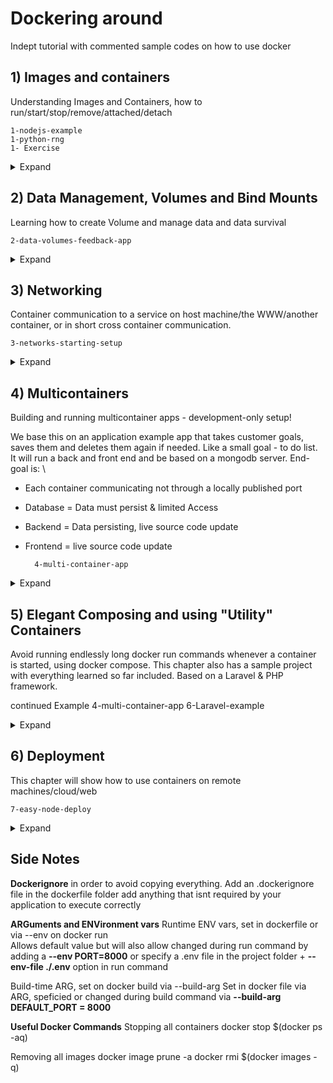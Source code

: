 # Dockering around

Indept tutorial with commented sample codes on how to use docker 

## 1) Images and containers
Understanding Images and Containers, how to run/start/stop/remove/attached/detach

    1-nodejs-example
    1-python-rng
    1- Exercise

<details>
     <summary>Expand</summary>

 

   ### Deleting images and containers 

   Listing images by **docker images**, and containers by **docker ps** 

   Either run a docker **rm all_the_container_names** you want to remove found via docker ps -a. \
   Similarly **docker rmi** removes images by img id, but only if no (even stopped) container is based on that image anymore

   **docker image prune** removes all unused images

   **docker --rm run image_name** add the --rm flag in the run command will remove as soon as container is stopped

   ### Tagging/naming images/containers 
   **docker image inspect img_id** to get metadata 

   name container by: \
   **docker run --name own_name img_id**
   e.g docker run -p 3000:80 -d --rm --name kiki_goals 568dceade80f   see docker run --help for clarification of -d and --rm

   name images by: \
   **docker build -t goals:latest_kiki .** 
   name : tag principle, name defines a group of possible mor specialized images e.g python, tag defines a specialized image within group of images e.g python version \
   New containers can be run by defining the tag instead of image ID

   re-tagging images by 
   **docker tag old_name:tag new_name**
   creates clone of old images with new name but will not delete old image

   ### Pushing docker images on docker hub
   1) Log into docker hub and create a repo there, repo = images
   2) Rename image to repo name 
   3) Log in to docker as admin of the repo 
   4) Use the provided push command on docker hub locally


   To pull simple go **docker pull name** will always pull the latest image of this repo, can also do docker run if the image isnt there locally docker will check on docker hub

</details>

## 2) Data Management, Volumes and Bind Mounts
Learning how to create Volume and manage data and data survival 

    2-data-volumes-feedback-app

<details>
     <summary>Expand</summary>
     
   Images are read only (Code + Environment), not changeable once built \
   Temp app data (user input) is stored in containers with read/write access. Dynamic, changing and cleared regularly \
   Permanent App data (User accounts eg)fetched/produced in running container, store in files/database/ most not be lost if 
   container stops/restarts, read/write, stored with container + volumes

   ### Volumes
   Managed by Docker, used fot persistent data one does not need to edit directly, e.g user accounts, feedback text etc

   Check Data_volumes_feedback_app to see an example for volumes \
   Problem if container is removed, all created data in the container is lost, using volumes structures for this problem. 

   Volumes = folders on the host machine which are mounted (made available) into containers  /some_path(host) -> /app/user_data
   Connect a folder outside the container with a folder inside, changes are made to either a reflected in both. Volumes but only named, persist if a container is shut down.

   See the volumes: 

       docker volume ls

   Create an anonymous volume: \

       docker run -v /app/data or inside the dockerfile via VOLUME

   Create a named volume during first-time running a container: \

       docker run -v data:/app/data

   Create a Bind Mount: \

       docker run -v /path/to/code:/app/code

   Removing Anonymous Volumes: \

       docker volume rm VOL_NAME** or **docker volume prune

   ### Bind Mounts
   Managed by yourself = you define folder/path on host machine \
   Used for presistent/editable data e.g source code

   Create a bind mount during via run container command: \

       docker run -d -p 3000:80 --rm --name feedback-app  -v feedback:/app/feedback -v "absolute_path_to_project_folder:/app" -v /app/node_modules image_name( this is created by npm install)

       shortcut: -v "%cd%":/app

   First **-v feedback:/app/feedback** will create a named volume managed by docker for the feedback files. If we omit this we get copies on our local machine as well in the original app/path but this is not desired since we dont want to manage them by ourselves

   Second **-v "absolute_path_to_project_folder:/app"** This will override everything in the container app folder with the local machine folder. We use it to sync the code in real time e.g when we change the feedback.html and reload we see the change immediately. But that also means everything in the docker file e.g run npm install is rendered useless.

   Third **-v /app/node_modules image_name** To counter the effect of the bind mount previously mentioned, have an anonymous volume running in parallel, longer path wins and gets priority. This will ensure that the npm install content stays alive. But this must be specified in the docker run command not the docker file itself then.
  

   ### Side notes
   Code changes to the .js file are not reflected in real time, due to a nodejs specific problem, visit **server.js** and **package.json** to see. In short use a package which watches the file system and restarts the node server whenever sth changes. Add to jsonfile: 

        "devDependencies": {"nodemon":"2.0.20" } 

   Read-only mode by adding :ro, eg docker run -v /path/to/code:/app/code:ro \
   For example for source code, container should not be able to write and change the code. But make sure to exclude all folders that should be changed by the container during run time. Good practice to clarify things. watch the oder :ro needs to be last of all declared volumes. E.g

    docker run -d --rm -p 3000:80 --name feedback-app -v feedback:/app/feedback -v /app/node_modules -v /app/temp -v "path/to/codebase:/app:ro" volumes:latest

   Inspect via **docker volume inspect VOLUME_NAME**

   Bind VS Copy \
   Keep in mind most of the volume command are called during a development process. Once the app is finished bind mounts wont be used and hence we still need the copy . . in the docker file

</details>

## 3) Networking 
Container communication to a service on host machine/the WWW/another container, or in short cross container communication.

    3-networks-starting-setup

<details>
    <summary>Expand</summary>

For visualization of this example get postman and send a get request to localhost:3000/movies \
send a post request to localhost:3000/favorites choose json format, adding via raw body format {"name": , "type": , "url" :} \
Check via get request to favorites if it was saved correctly and voila good job

### Three ways of communications 

WWW \
Requesting from inside a container to WWW will just work 

Local Machine \
Requesting to a local machine server needs a change in domain to be understood by docker. \
**local host** needs to be changed into **host.docker.internal** on the js.script, can be used anywhere where one needs a domain/url like mongodb or html etc etc

Container to Container \
In our example run an image / mongo from dockerhub in this case. For in depth go to docker hub and read the doc. \
Hard way, rebuild everytime to adjust to ip change and manual look up: \
**docker container inspect mongodb** to read out ip address of the container, and use that in the connect part of the js. script\

**Container Networks** for easier and multiple container to container communication. All containers in a docker network can talk to each other and docker will take care of IPs automacially, first create a network, then run containers with the network flag to put them inside the same network.
Container to container connection does not require any published port 

    docker network create mynetwork-net
    docker run --network my_network ...


Side notes: Network behavior can be set via --driver options, default here is bridge and makes the most sense in most cases, for more info look up more information about docker network drivers
</details>

## 4) Multicontainers 
Building and running multicontainer apps - development-only setup!

We base this on an application example app that takes customer goals, saves them and deletes them again if needed. Like a small goal - to do list. 
It will run a back and front end and be based on a mongodb server. End-goal is: \
- Each container communicating not through a locally published port 
- Database = Data must persist & limited Access
- Backend = Data persisting, live source code update
- Frontend = live source code update

        4-multi-container-app
    
<details>
    <summary>Expand</summary>

### Basic set-up
1) MongoDB Service dockerization 
Run of the dockerhub mongodb image:latest will automatically pull the image and build the container. Optional - publish the port as long as backend isnt dockerized this node api will talk to database as if run on local machine \
    
        no network: docker run --name mongodb -d --rm -p 27017:27017 mongo 

    
2)  Dockerize Backend  refer to docker file 

        no network: docker run --name goals-back --rm -d -p 80:80 backend_image_name

    
3) Dockerize Frontend, refer to docker file again, older version might need an -it interactive mode flag during run 

        no network: docker run --name react-goals -d --rm  -p 3000:3000 frontend-image_name

### Network optimization
Create a network and run all containers connected to the network w/o port publishing, only the frontend needs publishing because we want to ultimately interact with it on our local host machine. In order to have endpoints in frontend application reachable we need to publish port 80 on the backend application, so that that application is still available on local host, front-end needs to due to how react works. Frontend part that runs in container doesnt care about the network so no network addition necessary

        Docker network create goals-net

        Docker run --name mongodb --rm -d --network goals-net mongo

        Docker run --name goals-back --rm -d --network goals-net -p 80:80 backend_img_name

        Docker run --name goals-front --rm -d -p 3000:3000 -it frontend_img_name


### Volume addition 

**Database** \
If database is stopped, goals are deleted due to container removal. Data needs to be detached, refer to documentation to see that data is stored in :/data/db. Add named volume to secure data, and refer to documentation for authentication/security for limited access
(if version with volume is run before without credentials delete and restart)

        Docker run --name mongodb --rm -d --network goals-net -v data:/data/db -e MONGO_INITDB_ROOT_USERNAME=username -e MONGO_INITDB_ROOT_PASSWORD=secret mongo
    
**Backend**
Log files should persist via named volume in working dir(or bind depends on what you want) and live source code update via bind mount. 
Change app.js to restart server with every change by introducing nodemon, and running via start 

        Docker run --name goals-back --rm -d --network goals-net -p 80:80 -v logs:/app/logs -v "full_path:/app" -v /app/node_modules -e MONGODB_USERNAME=name -e MONGODB_PASSWORD=password backend_img_name

**Frontend**
We want live source code update via bind mount 

        Docker run --name goals-front --rm -d -p 3000:3000 -it -v "\full_path_to_src:/app/src" frontend 
</details>


## 5) Elegant Composing and using "Utility" Containers
Avoid running endlessly long docker run commands whenever a container is started, using docker compose. This chapter also has a sample project with everything learned so far included. Based on a Laravel & PHP framework. 

continued Example 
        4-multi-container-app 
        6-Laravel-example

<details>
    <summary>Expand</summary>

**Docker Compose**
It is one config file + orchestration commmands (build, start, stop) to run an application based on x-numbers of containers. Not suited to manage multiple containers on different hosts
Follows a strict keyword composition and set indentation rules/ docker extention for codes might be helpful.

- Two blanks indicates child parent relationship \
- Service children are containers and by default when using docker compose containers are removed upon stopping \
- Usually no network required because compose will automatically create a new environment for all services specified in compose file and will add them to said network. \

Run command is simply 
     docker-compose up -d

Stop and delete all containers and the default network, -v flag to also delete all volumes
    docker-compose down (-v)

Force a rebuild of images with
    docker-compose --build

All options with docker-compose up --help

**Utility Container**
Say we have the case that we need to create a json file, but npm init requires node to be installed, however the entire point of docker is that we dont need to have dependencies on our local machine. Node is an official image on docker though

    docker run -it -d node 

Docker exec command allows to run certain commands inside a running container besides default command. Override default command, which is executable with npm init. Note though that the project is created in the container to which we have no access. But we can create a dockerfile, assign a workdir and mirror that. 

    docker exec -it -v path_to_project:/app node_container_name npm init

Alternatively use a docker compose via run to run individual containers, be aware that containers are not automatically removed, add --rm

    docker-compose run/(exec) service_name command_of_our_choice \
    docker-compose run --rm npm init


**Laravel Example**
Quick look at laravel reveals that dependencies are a nightmare. Target setup: some host machine folder with source code. Three application containers. One PHP interpreter container to which Host machine folder is exposed. A Nginx web server container, connected to the PHP Interpreter. A MySQL database container is then exposed to the PHP Interpreter as well
Also we need 2 utility containers. A "composer" container (package manager), a "npm" container and a "Laravel Artisan" container. A total of 6 containers

Get the official command on laravel and tweak it, . = /var/www/html as root folder

    docker-compose run --rm composer create-project laravel/laravel .

Adjust the .env to use the selected usernames and password set in mysql.env in the ./env folder 
like so 
    DB_CONNECTION=mysql
    DB_HOST=mysql 
    DB_PORT=3306 
    DB_DATABASE=homestead 
    DB_USERNAME=homestead 
    DB_PASSWORD= 

Add these to the myself env 

    MYSQL_DATABASE=homestead 
    MYSQL_USER=homestead 
    MYSQL_PASSWORD 

run

    docker-compose up -d --build server

to test of initial set-up

run 

    docker-compose run --rm artisan migrate 

to test artisan. 

Refer heavily to the individual docker files and read the comments there to understand in-depth
</details>



## 6) Deployment 
This chapter will show how to use containers on remote machines/cloud/web 

    7-easy-node-deploy

<details>
    <summary>Expand</summary>

**Things to look out for**
- Dont use bind mounts in production
- Containerized apps might need a build step
- Multi-container projects might need to be split across multiple hosts/remote machines
- Trade-offs between control and responsibility (self managed remote host or managed)

Be aware of the many many docker hosting providers \
The three major ones are: aws, azure, google cloud

**Node Example - Manual Deployment**
1) Create and launch EC2 instance, go to aws and launch a linux AMI server. Create a Key pair and download the .pem file and move towards project folder


2) Connect via ssh or putty on windows, install docker and run container \

    https://docs.aws.amazon.com/AWSEC2/latest/UserGuide/putty.html
    get the host name from starting the instance and looking at the ssh client tab 

Update all pacakges on remote machine, install docker and run it

    sudo yum update -y
    sudo amazon-linux-extras install docker
    sudo service docker start 

3) Bring the local image onto that remote machine \
    Option 1: Deploy source code, copy/push everything onto remote machine and build it there = Too complex! \
    Option 2: Build image ahead of time locally and deploy built image \

    Push image as learned earlier to dockerhub, remember docker tag can rename images
        
        docker push dockerhub_name/deploy_example_name

    On the remote machine run 

        sudo docker run -d --rm -p 80:80 dockerhub_name/deploy_example_name

4) Configure security group to explose all required ports to www \
Test it by first editing security group the instance belongs to, inbound rules to http from ssh. Run the IPv4 address of the instance in the browser and the node app should be visible

5) Update the app by building again, uploading and pulling the newest version which is cumbersome 

6) Manual because instance/configuration/connecting/installing Docker had to be done manually. Also since you fully own the remote machine you are responsible for its security, and have to keep essentials software updated/manage security/firewall. Also sshing into machine can be annoying

**Managed Service ECS**

Also use the 7-easy-node-deploy example to play around 

Creation, management, updating is done automatically so monitoring and scaling is simplified. But now one uses Docker + service by cloud provider, follow new rules of that service. Meaning deploying/running containers isnt done via docker commands anymore. Read up on tools cloud provider gives us for the service. 

1) Run the config wizard on custom container configuration and enter details. Port mapping only needs one number since container internal port is automatically mapped to same outside port

Compatability Fargate is a serverless launch mode, no real EC2 instance but instead store container and run settings, whenever there is request container is started up, request is handled and container is stopped again. This can be switched to EC2 mode. 

Load Balancer manages redirecting incoming requests, queue the up and running containers behind scenes, not needed right now. Every task is excecuted by a service

Cluster is the overall network in which our services run. For multicontainer app, one could group multiple containers in one cluster so they can talk to eachother and belong to eachother logically

Once Run we can check the public Ip under details and voila. For updates go to Task-definitions, and create a new revision, leave everything unchanged, create same task again and aws will pull again, select update service under actions (keeping all settings)

**Multicontainer-Deployment**
We wont use docker-compose for deployment, AWS or Azure need extra information which are not part of the Compose file, compose is great for managing and running multiple containers on the same machine but for cloud services with potentially multiple machines working together we hit the compose limit. 

We need to manually deploy the services. We cannot find container IP by container name feature so this has to be changed first in app.js. If containers are run in same task then they are guaranteed to run on the same machine, but ecs will not create a docker network but will allow to use localhost as address inside container 

Create an ECS cluster (surrounding network for containers thereafter). Create a running task and be sure to add "node,app.js" as command in environment since we do not need nodemon for live code updates anymore.

Also add all the environmental variables for mongodb such as username, password and url = localhost (feature from aws), but mongodb in development (docker feature)
For a second "service" go and add another container during task creation in ecs, in our case mongodb with port 27017 (default port) and also add the env vars MONGO_INITDB_ROOT_USERNA ME and MONGO_INITDB_ROOT_PASSWORD. 
Set up an application load balancer making sure you use the vpc of the service, IP as target group and port 80 then select it for the task creation. Unsures we have an unchanging domain

Task-creation: container name:port goals-backend:80:80 and choose a target group that is the same as the load balancer

Update ( in case of code changes) by visiting cluster/services -> select service -> update -> force new deployment -> skip to review -> update service

**EFS volumes**
Save non-persistent data e.g when we update code and update the service data is lost. Add volume at task definitions -> create new revision -> leave settings -> add volume -> EFS volume, elastic file system -> create new file system -> add vpc ( same as for ecs) costumize-> confirm first page, change network access add security group (create new add to vpc and add inbound rule, NFS source == goals security group) -> add mount point (newly created) to mongodb container click on name to open config and add mount point to new volume. Dont forget to create new task revision to update 

Watch if two mongodb container (update code) write at the same time to the same fiel system it clashes. Manually remove and stop currently running task, so to be deployed task can become active 
</details>


## Side Notes

**Dockerignore** in order to avoid copying everything. Add an .dockerignore file in the dockerfile folder
add anything that isnt required by your application to execute correctly

**ARGuments and ENVironment vars**
Runtime ENV vars, set in dockerfile or via --env on docker run \
Allows default value but will also allow changed during run command by adding a **--env PORT=8000**
or specify a .env file in the project folder + **--env-file ./.env** option in run command

Build-time ARG, set on docker build via --build-arg
Set in docker file via ARG, speficied or changed during build command via **--build-arg DEFAULT_PORT = 8000**

**Useful Docker Commands**
Stopping all containers
    docker stop $(docker ps -aq)

Removing all images
    docker image prune -a
    docker rmi $(docker images -q)